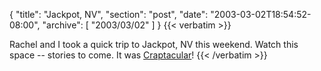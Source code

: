 {
  "title": "Jackpot, NV",
  "section": "post",
  "date": "2003-03-02T18:54:52-08:00",
  "archive": [
    "2003/03/02"
  ]
}
{{< verbatim >}}
<P>Rachel and I took a quick trip to Jackpot, NV this weekend.  Watch this space -- stories to come.  It was <a href="http://static.eightypercent.net/stuff/Craptacular.wav">Craptacular</a>!
{{< /verbatim >}}
